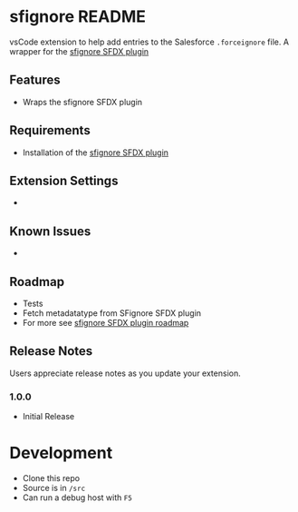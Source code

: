 # sfignore README

vsCode extension  to help add entries to the Salesforce `.forceignore` file. A wrapper for the [sfignore SFDX plugin](https://www.npmjs.com/package/sfignore)

## Features
- Wraps the sfignore SFDX plugin

## Requirements

- Installation of the [sfignore SFDX plugin](https://www.npmjs.com/package/sfignore)

## Extension Settings
-

## Known Issues
-

## Roadmap
- Tests
- Fetch metadatatype from SFignore SFDX plugin
- For more see [sfignore SFDX plugin roadmap](https://github.com/toddhalfpenny/sfdx-sfignore-plugin#roadmap)

## Release Notes

Users appreciate release notes as you update your extension.

### 1.0.0

- Initial Release

# Development

- Clone this repo
- Source is in `/src`
- Can run a debug host with `F5`


